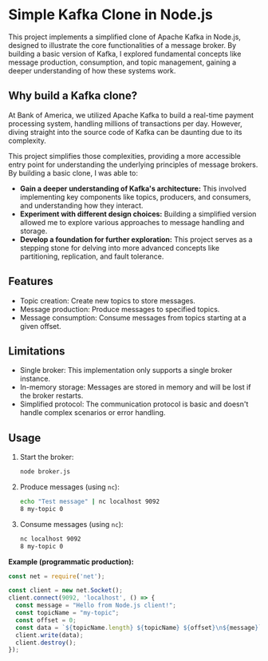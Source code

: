 # Simple Kafka Clone in Node.js

This project implements a simplified clone of Apache Kafka in Node.js, designed to illustrate the core functionalities of a message broker. By building a basic version of Kafka, I explored fundamental concepts like message production, consumption, and topic management, gaining a deeper understanding of how these systems work.

## Why build a Kafka clone?

At Bank of America, we utilized Apache Kafka to build a real-time payment processing system, handling millions of transactions per day.  However, diving straight into the source code of Kafka can be daunting due to its complexity.

This project simplifies those complexities, providing a more accessible entry point for understanding the underlying principles of message brokers. By building a basic clone, I was able to:

*   **Gain a deeper understanding of Kafka's architecture:**  This involved implementing key components like topics, producers, and consumers, and understanding how they interact.
*   **Experiment with different design choices:**  Building a simplified version allowed me to explore various approaches to message handling and storage.
*   **Develop a foundation for further exploration:** This project serves as a stepping stone for delving into more advanced concepts like partitioning, replication, and fault tolerance.

## Features

*   Topic creation: Create new topics to store messages.
*   Message production: Produce messages to specified topics.
*   Message consumption: Consume messages from topics starting at a given offset.

## Limitations

*   Single broker: This implementation only supports a single broker instance.
*   In-memory storage: Messages are stored in memory and will be lost if the broker restarts.
*   Simplified protocol: The communication protocol is basic and doesn't handle complex scenarios or error handling.

## Usage

1.  Start the broker:
    ```bash
    node broker.js
    ```

2.  Produce messages (using `nc`):
    ```bash
    echo "Test message" | nc localhost 9092
    8 my-topic 0 
    ```

3.  Consume messages (using `nc`):
    ```bash
    nc localhost 9092
    8 my-topic 0
    ```

**Example (programmatic production):**

```javascript
const net = require('net');

const client = new net.Socket();
client.connect(9092, 'localhost', () => {
  const message = "Hello from Node.js client!";
  const topicName = "my-topic";
  const offset = 0;
  const data = `${topicName.length} ${topicName} ${offset}\n${message}`;
  client.write(data);
  client.destroy();
});
